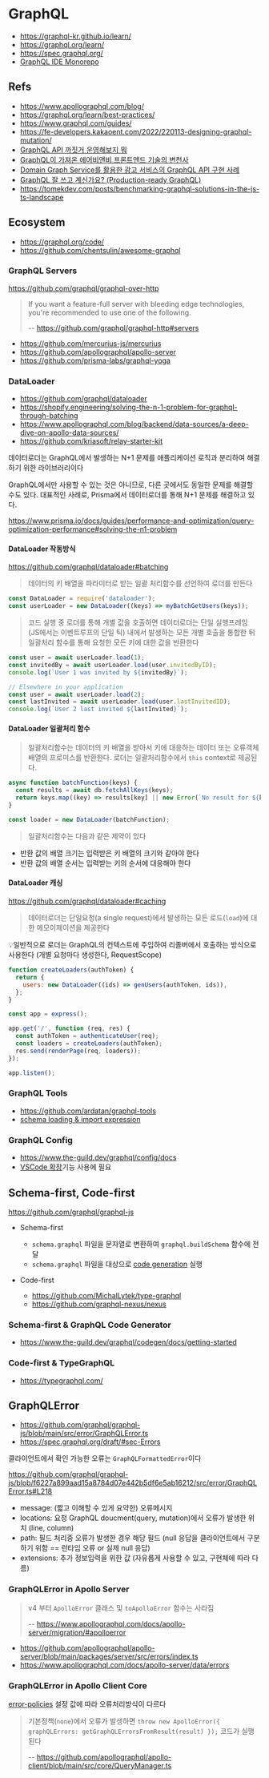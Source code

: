 # GraphQL

- <https://graphql-kr.github.io/learn/>
- <https://graphql.org/learn/>
- <https://spec.graphql.org/>
- [GraphQL IDE Monorepo](https://github.com/graphql/graphiql)

## Refs

- <https://www.apollographql.com/blog/>
- <https://graphql.org/learn/best-practices/>
- <https://www.graphql.com/guides/>
- <https://fe-developers.kakaoent.com/2022/220113-designing-graphql-mutation/>
- [GraphQL API 까짓거 운영해보지 뭐](https://tv.naver.com/v/16969996)
- [GraphQL이 가져온 에어비앤비 프론트앤드 기술의 변천사](https://tv.naver.com/v/16970011)
- [Domain Graph Service를 활용한 광고 서비스의 GraphQL API 구현 사례](https://tv.naver.com/v/23652389)
- [GraphQL 잘 쓰고 계신가요? (Production-ready GraphQL)](https://youtu.be/9G2vT4C4sAY)
- <https://tomekdev.com/posts/benchmarking-graphql-solutions-in-the-js-ts-landscape>

## Ecosystem

- <https://graphql.org/code/>
- <https://github.com/chentsulin/awesome-graphql>

### GraphQL Servers

<https://github.com/graphql/graphql-over-http>

> If you want a feature-full server with bleeding edge technologies, you're recommended to use one of the following.
>
> -- <https://github.com/graphql/graphql-http#servers>

- <https://github.com/mercurius-js/mercurius>
- <https://github.com/apollographql/apollo-server>
- <https://github.com/prisma-labs/graphql-yoga>

### DataLoader

- <https://github.com/graphql/dataloader>
- <https://shopify.engineering/solving-the-n-1-problem-for-graphql-through-batching>
- <https://www.apollographql.com/blog/backend/data-sources/a-deep-dive-on-apollo-data-sources/>
- <https://github.com/kriasoft/relay-starter-kit>

데이터로더는 GraphQL에서 발생하는 N+1 문제를 애플리케이션 로직과 분리하여 해결하기 위한 라이브러리이다

GraphQL에서만 사용할 수 있는 것은 아니므로, 다른 곳에서도 동일한 문제를 해결할 수도 있다.
대표적인 사례로, Prisma에서 데이터로더를 통해 N+1 문제를 해결하고 있다.

<https://www.prisma.io/docs/guides/performance-and-optimization/query-optimization-performance#solving-the-n1-problem>

#### DataLoader 작동방식

<https://github.com/graphql/dataloader#batching>

> 데이터의 키 배열을 파라미터로 받는 일괄 처리함수를 선언하여 로더를 만든다

```js
const DataLoader = require('dataloader');
const userLoader = new DataLoader((keys) => myBatchGetUsers(keys));
```

> 코드 실행 중 로더를 통해 개별 값을 호출하면
> 데이터로더는 단일 실행프레임 (JS에서는 이벤트루프의 단일 틱) 내에서 발생하는 모든 개별 호출을 통합한 뒤
> 일괄처리 함수를 통해 요청한 모든 키에 대한 값을 반환한다

```js
const user = await userLoader.load(1);
const invitedBy = await userLoader.load(user.invitedByID);
console.log(`User 1 was invited by ${invitedBy}`);

// Elsewhere in your application
const user = await userLoader.load(2);
const lastInvited = await userLoader.load(user.lastInvitedID);
console.log(`User 2 last invited ${lastInvited}`);
```

#### DataLoader 일괄처리 함수

> 일괄처리함수는 데이터의 키 배열을 받아서 키에 대응하는 데이터 또는 오류객체 배열의 프로미스를 반환한다.
> 로더는 일괄처리함수에서 `this` context로 제공된다.

```js
async function batchFunction(keys) {
  const results = await db.fetchAllKeys(keys);
  return keys.map((key) => results[key] || new Error(`No result for ${key}`));
}

const loader = new DataLoader(batchFunction);
```

> 일괄처리함수는 다음과 같은 제약이 있다

- 반환 값의 배열 크기는 입력받은 키 배열의 크기와 같아야 한다
- 반환 값의 배열 순서는 입력받는 키의 순서에 대응해야 한다

#### DataLoader 캐싱

<https://github.com/graphql/dataloader#caching>

> 데이터로더는 단일요청(a single request)에서 발생하는 모든 로드(`load`)에 대한 메모이제이션을 제공한다

💡일반적으로 로더는 GraphQL의 컨텍스트에 주입하여 리졸버에서 호출하는 방식으로 사용한다 (개별 요청마다 생성한다, RequestScope)

```js
function createLoaders(authToken) {
  return {
    users: new DataLoader((ids) => genUsers(authToken, ids)),
  };
}

const app = express();

app.get('/', function (req, res) {
  const authToken = authenticateUser(req);
  const loaders = createLoaders(authToken);
  res.send(renderPage(req, loaders));
});

app.listen();
```

### GraphQL Tools

- <https://github.com/ardatan/graphql-tools>
- [schema loading & import expression](https://www.the-guild.dev/graphql/tools/docs/schema-loading#load-graphqlschema-by-using-different-loaders-from-different-sources)

### GraphQL Config

- <https://www.the-guild.dev/graphql/config/docs>
- [VSCode 확장](https://marketplace.visualstudio.com/items?itemName=GraphQL.vscode-graphql)기능 사용에 필요

## Schema-first, Code-first

<https://github.com/graphql/graphql-js>

- Schema-first

  - `schema.graphql` 파일을 문자열로 변환하여 `graphql.buildSchema` 함수에 전달
  - `schema.graphql` 파일을 대상으로 [code generation](https://the-guild.dev/graphql/codegen/docs/getting-started) 실행

- Code-first

  - <https://github.com/MichalLytek/type-graphql>
  - <https://github.com/graphql-nexus/nexus>

### Schema-first & GraphQL Code Generator

- <https://www.the-guild.dev/graphql/codegen/docs/getting-started>

### Code-first & TypeGraphQL

- <https://typegraphql.com/>

## GraphQLError

- <https://github.com/graphql/graphql-js/blob/main/src/error/GraphQLError.ts>
- <https://spec.graphql.org/draft/#sec-Errors>

클라이언트에서 확인 가능한 오류는 `GraphQLFormattedError`이다

<https://github.com/graphql/graphql-js/blob/f6227a899aad15a8784d07e442b5df6e5ab16212/src/error/GraphQLError.ts#L218>

- message: (짧고 이해할 수 있게 요약한) 오류메시지
- locations: 요청 GraphQL doucment(query, mutation)에서 오류가 발생한 위치 (line, column)
- path: 필드 처리중 오류가 발생한 경우 해당 필드 (null 응답을 클라이언트에서 구분하기 위함 == 런타임 오류 or 실제 null 응답)
- extensions: 추가 정보입력을 위한 값 (자유롭게 사용할 수 있고, 구현체에 따라 다름)

### GraphQLError in Apollo Server

> v4 부터 `ApolloError` 클래스 및 `toApolloError` 함수는 사라짐
>
> -- <https://www.apollographql.com/docs/apollo-server/migration/#apolloerror>

- <https://github.com/apollographql/apollo-server/blob/main/packages/server/src/errors/index.ts>
- <https://www.apollographql.com/docs/apollo-server/data/errors>

### GraphQLError in Apollo Client Core

[error-policies](https://www.apollographql.com/docs/react/data/error-handling/#graphql-error-policies) 설정 값에 따라 오류처리방식이 다르다

> 기본정책(`none`)에서 오류가 발생하면 `throw new ApolloError({ graphQLErrors: getGraphQLErrorsFromResult(result) });` 코드가 실행된다
>
> -- <https://github.com/apollographql/apollo-client/blob/main/src/core/QueryManager.ts>
